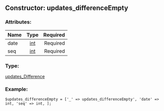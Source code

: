 ## Constructor: updates\_differenceEmpty  

### Attributes:

| Name     |    Type       | Required |
|----------|:-------------:|---------:|
|date|[int](../types/int.md) | Required|
|seq|[int](../types/int.md) | Required|
### Type: 

[updates\_Difference](../types/updates_Difference.md)
### Example:

```
$updates_differenceEmpty = ['_' => updates_differenceEmpty', 'date' => int, 'seq' => int, ];
```